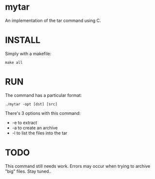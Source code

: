 # mytar
An implementation of the tar command using C.


# INSTALL
Simply with a makefile:
```
make all
```

# RUN
The command has a particular format:
```
./mytar -opt [dst] [src]
```
There's 3 options with this command:

- -e to extract
- -a to create an archive
- -l to list the files into the tar


# TODO
This command still needs work. Errors may occur when trying to archive "big" files. Stay tuned..
